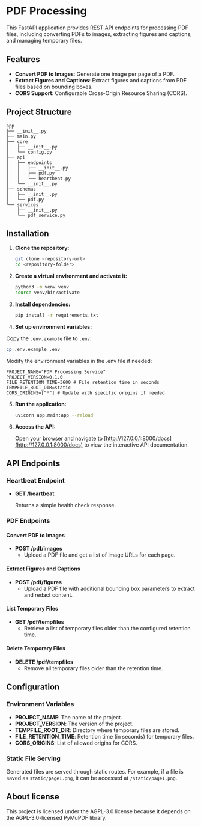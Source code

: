 # PDF Processing
This FastAPI application provides REST API endpoints for processing PDF files, including converting PDFs to images, extracting figures and captions, and managing temporary files.

## Features
- **Convert PDF to Images**: Generate one image per page of a PDF.
- **Extract Figures and Captions**: Extract figures and captions from PDF files based on bounding boxes.
- **CORS Support**: Configurable Cross-Origin Resource Sharing (CORS).

## Project Structure

```
app
├── __init__.py
├── main.py
├── core
│   ├── __init__.py
│   └── config.py
├── api
│   ├── endpoints
│   │   ├── __init__.py
│   │   ├── pdf.py
│   │   └── heartbeat.py
│   └── __init__.py
├── schemas
│   ├── __init__.py
│   └── pdf.py
└── services
    ├── __init__.py
    └── pdf_service.py
```

## Installation

1. **Clone the repository:**

    ```bash
    git clone <repository-url>
    cd <repository-folder>
    ```

2. **Create a virtual environment and activate it:**

    ```bash
    python3 -m venv venv
    source venv/bin/activate
    ```

3. **Install dependencies:**

    ```bash
    pip install -r requirements.txt
    ```

4. **Set up environment variables:**

  Copy the `.env.example` file to `.env`:
  ```sh
  cp .env.example .env
  ```
  Modify the environment variables in the .env file if needed:
  ```env
  PROJECT_NAME="PDF Processing Service"
  PROJECT_VERSION=0.1.0
  FILE_RETENTION_TIME=3600 # File retention time in seconds
  TEMPFILE_ROOT_DIR=static
  CORS_ORIGINS=["*"] # Update with specific origins if needed
  ```

5. **Run the application:**

    ```bash
    uvicorn app.main:app --reload
    ```

6. **Access the API:**

    Open your browser and navigate to [http://127.0.0.1:8000/docs](http://127.0.0.1:8000/docs) to view the interactive API documentation.

## API Endpoints

### Heartbeat Endpoint

- **GET /heartbeat**

  Returns a simple health check response.

### PDF Endpoints

#### Convert PDF to Images
- **POST /pdf/images**
  - Upload a PDF file and get a list of image URLs for each page.

#### Extract Figures and Captions
- **POST /pdf/figures**
  - Upload a PDF file with additional bounding box parameters to extract and redact content.

#### List Temporary Files
- **GET /pdf/tempfiles**
  - Retrieve a list of temporary files older than the configured retention time.

#### Delete Temporary Files
- **DELETE /pdf/tempfiles**
  - Remove all temporary files older than the retention time.

## Configuration

### Environment Variables

- **PROJECT_NAME**: The name of the project.
- **PROJECT_VERSION**: The version of the project.
- **TEMPFILE_ROOT_DIR**: Directory where temporary files are stored.
- **FILE_RETENTION_TIME**: Retention time (in seconds) for temporary files.
- **CORS_ORIGINS**: List of allowed origins for CORS.

### Static File Serving

Generated files are served through static routes. For example, if a file is saved as `static/page1.png`, it can be accessed at `/static/page1.png`.

## About license

This project is licensed under the AGPL-3.0 license because it depends on the AGPL-3.0-licensed PyMuPDF library.
